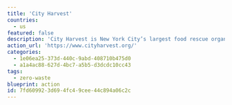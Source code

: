 ```yaml
---
title: 'City Harvest'
countries:
  - us
featured: false
description: 'City Harvest is New York City’s largest food rescue organization. They rescue food and deliver it to hundreds of food pantries, soup kitchens and other community partners.'
action_url: 'https://www.cityharvest.org/'
categories:
  - 1e06ea25-373d-440c-9abd-408710b475d0
  - a1a4ac88-627d-4bc7-a5b5-d3dcdc10cc43
tags:
  - zero-waste
blueprint: action
id: 7fd60992-3d69-4fc4-9cee-44c894a06c2c
---
```

